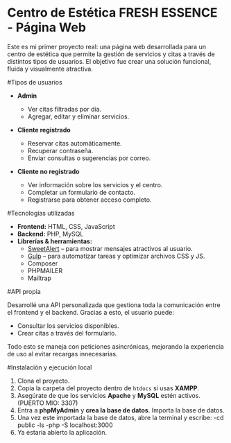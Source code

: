 # Centro de Estética FRESH ESSENCE - Página Web

Este es mi primer proyecto real: una página web desarrollada para un centro de estética que permite la gestión de servicios y citas a través de distintos tipos de usuarios. El objetivo fue crear una solución funcional, fluida y visualmente atractiva.

#Tipos de usuarios

- **Admin**
  - Ver citas filtradas por día.
  - Agregar, editar y eliminar servicios.

- **Cliente registrado**
  - Reservar citas automáticamente.
  - Recuperar contraseña.
  - Enviar consultas o sugerencias por correo.

- **Cliente no registrado**
  - Ver información sobre los servicios y el centro.
  - Completar un formulario de contacto.
  - Registrarse para obtener acceso completo.

#Tecnologías utilizadas

- **Frontend:** HTML, CSS, JavaScript  
- **Backend:** PHP, MySQL  
- **Librerías & herramientas:**
  - [SweetAlert](https://sweetalert.js.org/) – para mostrar mensajes atractivos al usuario.
  - [Gulp](https://gulpjs.com/) – para automatizar tareas y optimizar archivos CSS y JS.
  - Composer
  - PHPMAILER
  - Mailtrap

#API propia

Desarrollé una API personalizada que gestiona toda la comunicación entre el frontend y el backend. Gracias a esto, el usuario puede:
- Consultar los servicios disponibles.
- Crear citas a través del formulario.
  
Todo esto se maneja con peticiones asincrónicas, mejorando la experiencia de uso al evitar recargas innecesarias.


#Instalación y ejecución local

1. Clona el proyecto.
2. Copia la carpeta del proyecto dentro de `htdocs` si usas **XAMPP**.
3. Asegúrate de que los servicios **Apache** y **MySQL** estén activos. (PUERTO MIO: 3307)
4. Entra a **phpMyAdmin** y **crea la base de datos**. Importa la base de datos.
5. Una vez este importada la base de datos, abre la terminal y escribe:
   -cd public
   -ls
   -php -S localhost:3000
6. Ya estaría abierto la aplicación.
